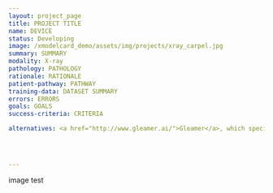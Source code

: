```yaml
---
layout: project_page
title: PROJECT TITLE
name: DEVICE
status: Developing
image: /xmodelcard_demo/assets/img/projects/xray_carpel.jpg
summary: SUMMARY
modality: X-ray
pathology: PATHOLOGY
rationale: RATIONALE
patient-pathway: PATHWAY
training-data: DATASET SUMMARY
errors: ERRORS
goals: GOALS
success-criteria: CRITERIA

alternatives: <a href="http://www.gleamer.ai/">Gleamer</a>, which specialise in trauma x-rays, has been considered for this purpose but was decided not suitable to solve this particular clinical problem. The decision was made to train an in-house algorithm instead.




---
```

image test